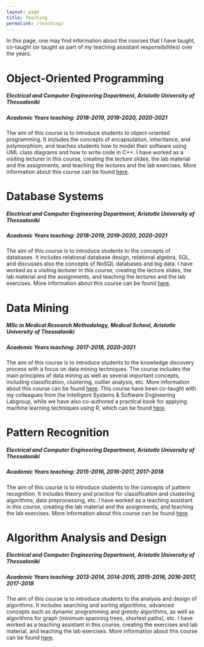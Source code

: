 ```yaml
---
layout: page
title: Teaching
permalink: /teaching/
---
```


In this page, one may find information about the courses that I have taught, co-taught (or taught as part of my 
teaching assistant responsibilities) over the years.

<h1>Object-Oriented Programming</h1>
<h5 style="font-style: italic;">Electrical and Computer Engineering Department, Aristotle University of Thessaloniki</h5>
<h5 style="font-style: italic;">Academic Years teaching: 2018-2019, 2019-2020, 2020-2021</h5>
<p>The aim of this course is to introduce students to object-oriented programming. It includes the concepts of encapsulation, inheritance, and polymorphism, and teaches students how to model their software using UML class diagrams and how to write code in C++.
I have worked as a visiting lecturer in this course, creating the lecture slides, the lab material and the assignments, and teaching the lectures and the lab exercises.
More information about this course can be found <a target="_blank" href="https://qa.auth.gr/en/class/1/600135663">here</a>.

<h1>Database Systems</h1>
<h5 style="font-style: italic;">Electrical and Computer Engineering Department, Aristotle University of Thessaloniki</h5>
<h5 style="font-style: italic;">Academic Years teaching: 2018-2019, 2019-2020, 2020-2021</h5>
<p>The aim of this course is to introduce students to the concepts of databases. It includes relational database design, relational algebra, SQL, and discusses also the concepts of NoSQL databases and big data.
I have worked as a visiting lecturer in this course, creating the lecture slides, the lab material and the assignments, and teaching the lectures and the lab exercises.
More information about this course can be found <a target="_blank" href="https://qa.auth.gr/en/class/1/600058019">here</a>.

<h1>Data Mining</h1>
<h5 style="font-style: italic;">MSc in Medical Research Methodology, Medical School, Aristotle University of Thessaloniki</h5>
<h5 style="font-style: italic;">Academic Years teaching: 2017-2018, 2020-2021</h5>
<p>The aim of this course is to introduce students to the knowledge discovery process with a focus on data mining techniques. The course includes the main principles of data mining as well as several important concepts, including classification, clustering, outlier analysis, etc.
More information about this course can be found <a target="_blank" href="http://mrm.med.auth.gr/courses/electives/data-mining/">here</a>. 
This course have been co-taught with my colleagues from the Intelligent Systems & Software Engineering Labgroup, while we have also co-authored a practical book for applying machine learning techniques using R, which can be found <a target="_blank" href="https://leanpub.com/practical-machine-learning-r">here</a>.

<h1>Pattern Recognition</h1>
<h5 style="font-style: italic;">Electrical and Computer Engineering Department, Aristotle University of Thessaloniki</h5>
<h5 style="font-style: italic;">Academic Years teaching: 2015-2016, 2016-2017, 2017-2018</h5>
<p>The aim of this course is to introduce students to the concepts of pattern recognition. It includes theory and practice for classification and clustering algorithms, data preprocessing, etc.
I have worked as a teaching assistant in this course, creating the lab material and the assignments, and teaching the lab exercises.
More information about this course can be found <a target="_blank" href="https://qa.auth.gr/en/class/1/600008311">here</a>.

<h1>Algorithm Analysis and Design</h1>
<h5 style="font-style: italic;">Electrical and Computer Engineering Department, Aristotle University of Thessaloniki</h5>
<h5 style="font-style: italic;">Academic Years teaching: 2013-2014, 2014-2015, 2015-2016, 2016-2017, 2017-2018</h5>
<p>The aim of this course is to introduce students to the analysis and design of algorithms. It includes searching and sorting algorithms, advanced concepts such as dynamic programming and greedy algorithms, as well as algorithms for graph (minimum spanning trees, shortest paths), etc.
I have worked as a teaching assistant in this course, creating the exercises and lab material, and teaching the lab exercises.
More information about this course can be found <a target="_blank" href="https://qa.auth.gr/en/class/1/600010224">here</a>.

